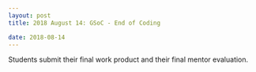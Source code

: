 ```yaml
---
layout: post
title: 2018 August 14: GSoC - End of Coding

date: 2018-08-14
---
```


Students submit their final work product and their final mentor evaluation.